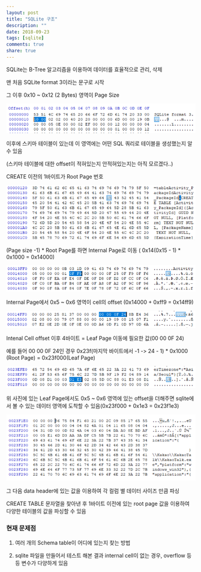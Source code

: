 ```yaml
---
layout: post
title: "SQLite 구조"
description: ""
date: 2018-09-23
tags: [sqlite]
comments: true
share: true
---
```


SQLite는 B-Tree 알고리즘을 이용하여 데이터를 효율적으로 관리, 삭제

맨 처음 SQLite format 3이라는 문구로 시작

그 이후 0x10 ~ 0x12 (2 Bytes) 영역이 Page Size

![sqlite](/assets/images/sqlite/sqlite-01.png)

이후에 스키마 테이블이 있는데 이 영역에는 어떤 SQL 쿼리로 테이블을 생성했는지 알 수 있음

(스키마 테이블에 대한 offset이 적혀있는지 안적혀있는지는 아직 모르겠다..)

CREATE 이전의 1바이트가 Root Page 번호

![sqlite](/assets/images/sqlite/sqlite-02.png)

(Page size -1) * Root Page를 하면 Internal Page로 이동 ( 0x14(0x15 - 1) * 0x1000 = 0x14000)

![sqlite](/assets/images/sqlite/sqlite-03.png)

Internal Page에서 0x5 ~ 0x6 영역이 cell의 offset (0x14000 + 0xff9 = 0x14ff9)

![sqlite](/assets/images/sqlite/sqlite-04.png)

Intenal Cell offset 이후 4바이트 = Leaf Page 이동에 필요한 값(00 00 0F 24)

예를 들어 00 00 0F 24인 경우 0x23f(마지막 바이트에서 -1 -> 24 - 1) * 0x1000 (Root Page) = 0x23f000(Leaf Page)

![sqlite](/assets/images/sqlite/sqlite-05.png)

위 사진에 있는 Leaf Page에서도 0x5 ~ 0x6 영역에 있는 offset을 더해주면 sqlite에서 볼 수 있는 데이터 영역에 도착할 수 있음(0x23f000 + 0x1e3 = 0x23f1e3)

![sqlite](/assets/images/sqlite/sqlite-06.png)

그 다음 data header에 있는 값을 이용하여 각 컬럼 별 데이터 사이즈 만큼 파싱

CREATE TABLE 문자열을 찾아낸 후 1바이트 이전에 있는 root page 값을 이용하여 다양한 테이블의 값을 파싱할 수 있음

### 현재 문제점
1. 여러 개의 Schema table이 어디에 있는지 찾는 방법

2. sqlite 파일을 만들어서 테스트 해본 결과 internal cell이 없는 경우, overflow 등등 변수가 다양하게 있음